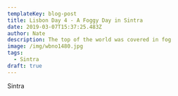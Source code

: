 ```yaml
---
templateKey: blog-post
title: Lisbon Day 4 - A Foggy Day in Sintra
date: 2019-03-07T15:37:25.483Z
author: Nate
description: The top of the world was covered in fog
image: /img/wbno1480.jpg
tags:
  - Sintra
draft: true
---
```

Sintra
